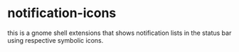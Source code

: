 # notification-icons
this is a gnome shell extensions that shows notification lists  in the status bar using respective symbolic icons. 
